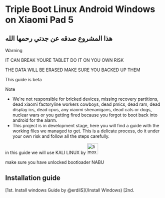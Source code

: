 # Triple Boot Linux Android Windows on Xiaomi Pad 5

## هذا المشروع صدقه عن جدتي رحمها الله

>[!WARNING]
>IT CAN BREAK YOURE TABLET DO IT ON YOU OWN RISK
>
>THE DATA WILL BE ERASED MAKE SURE YOU BACKED UP THEM
>
>This guide is beta


> [!NOTE]
> - We're not responsible for bricked devices, missing recovery partitions, dead xiaomi factoryline workers cowboys, dead pmics, dead ram, dead display ics, dead cpus, any xiaomi shenanigans, dead cats or dogs, nuclear wars or you getting fired because you forgot to boot back into android for the alarm.
> - This project is in development stage, here you will find a guide with the working files we managed to get. This is a delicate process, do it under your own risk and follow all the steps carefully.



in this guide we will use KALI LINUX by [<img alt="timoxa0" src="https://avatars.githubusercontent.com/u/29687603?v=4" width="35" />](https://github.com/timoxa0)

make sure you have unlocked bootloader NABU
## Installation guide

[1st. Install windows Guide by @erdilS](/Install Windows)
[2nd. 
